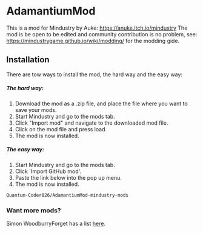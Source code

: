 # AdamantiumMod
This is a mod for Mindustry by Auke: https://anuke.itch.io/mindustry
The mod is be open to be edited and community contribution is no problem, see: https://mindustrygame.github.io/wiki/modding/ for the modding gide.

## Installation
There are tow ways to install the mod, the hard way and the easy way:

##### The hard way:
1. Download the mod as a .zip file, and place the file where you want to save your mods.
2. Start Mindustry and go to the mods tab.
3. Click "Import mod" and navigate to the downloaded mod file.
4. Click on the mod file and press load.
5. The mod is now installed.

##### The easy way:
1. Start Mindustry and go to the mods tab.
2. Click 'Import GitHub mod'.
3. Paste the link below into the pop up menu.
4. The mod is now installed.

```
Quantum-Coder826/AdamantiumMod-mindustry-mods
```

### Want more mods?
Simon WoodburryForget has a list [here](https://simonwoodburyforget.github.io/mindustry-mods/).
